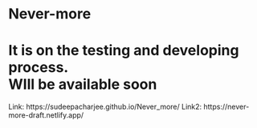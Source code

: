 # Never-more
<h1>It is on the testing and developing process.<br> WIll be available soon</h1>
Link: https://sudeepacharjee.github.io/Never_more/
Link2: https://never-more-draft.netlify.app/
